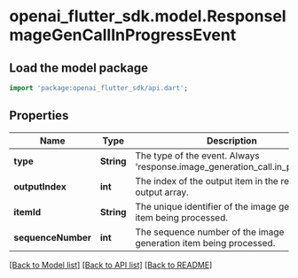 # openai_flutter_sdk.model.ResponseImageGenCallInProgressEvent

## Load the model package
```dart
import 'package:openai_flutter_sdk/api.dart';
```

## Properties
Name | Type | Description | Notes
------------ | ------------- | ------------- | -------------
**type** | **String** | The type of the event. Always 'response.image_generation_call.in_progress'. | 
**outputIndex** | **int** | The index of the output item in the response's output array. | 
**itemId** | **String** | The unique identifier of the image generation item being processed. | 
**sequenceNumber** | **int** | The sequence number of the image generation item being processed. | 

[[Back to Model list]](../README.md#documentation-for-models) [[Back to API list]](../README.md#documentation-for-api-endpoints) [[Back to README]](../README.md)


